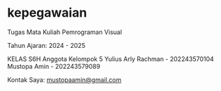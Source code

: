 # kepegawaian
Tugas Mata Kuliah Pemrograman Visual

Tahun Ajaran: 2024 - 2025

KELAS S6H
Anggota Kelompok 5
Yulius Arly Rachman - 202243570104
Mustopa Amin		- 202243579089

Kontak Saya: mustopaamin@gmail.com
